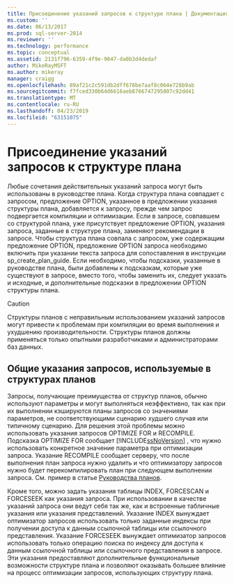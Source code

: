 ```yaml
---
title: Присоединение указаний запросов к структуре плана | Документация Майкрософт
ms.custom: ''
ms.date: 06/13/2017
ms.prod: sql-server-2014
ms.reviewer: ''
ms.technology: performance
ms.topic: conceptual
ms.assetid: 2131f796-6359-4f9e-9047-da0b3d4dedaf
author: MikeRayMSFT
ms.author: mikeray
manager: craigg
ms.openlocfilehash: 89af21c2c591db2dff678be7aaf8c064e728b9ab
ms.sourcegitcommit: f7fced330b64d6616aeb8766747295807c92dd41
ms.translationtype: MT
ms.contentlocale: ru-RU
ms.lasthandoff: 04/23/2019
ms.locfileid: "63151075"
---
```

# <a name="attach-query-hints-to-a-plan-guide"></a>Присоединение указаний запросов к структуре плана
  Любые сочетания действительных указаний запроса могут быть использованы в руководстве плана. Когда структура плана совпадает с запросом, предложение OPTION, указанное в предложении указания структуры плана, добавляется к запросу, прежде чем запрос подвергается компиляции и оптимизации. Если в запросе, совпавшем со структурой плана, уже присутствует предложение OPTION, указания запроса, заданные в структуре плана, заменяют рекомендации в запросе. Чтобы структура плана совпала с запросом, уже содержащим предложение OPTION, предложение OPTION запроса необходимо включить при указании текста запроса для сопоставления в инструкции sp_create_plan_guide. Если необходимо, чтобы подсказки, указанные в руководстве плана, были добавлены к подсказкам, которые уже существуют в запросе, вместо того, чтобы заменить их, следует указать и исходные, и дополнительные подсказки в предложении OPTION структуры плана.  
  
> [!CAUTION]  
>  Структуры планов с неправильным использованием указаний запросов могут привести к проблемам при компиляции во время выполнения и ухудшению производительности. Структуры планов должны применяться только опытными разработчиками и администраторами баз данных.  
  
## <a name="common-query-hints-used-in-plan-guides"></a>Общие указания запросов, используемые в структурах планов  
 Запросы, получающие преимущества от структур планов, обычно используют параметры и могут выполняться неэффективно, так как при их выполнении кэшируются планы запросов со значениями параметров, не соответствующими сценарию худшего случая или типичному сценарию. Для решения этой проблемы можно использовать указания запросов OPTIMIZE FOR и RECOMPILE. Подсказка OPTIMIZE FOR сообщает [!INCLUDE[ssNoVersion](../../includes/ssnoversion-md.md)] , что нужно использовать конкретное значение параметра при оптимизации запроса. Указание RECOMPILE сообщает серверу, что после выполнения план запроса нужно удалить и что оптимизатору запросов нужно будет перекомпилировать план при следующем выполнении запроса. См. пример в статье [Руководства планов](plan-guides.md).  
  
 Кроме того, можно задать указания таблицы INDEX, FORCESCAN и FORCESEEK как указания запроса. При использовании в качестве указаний запроса они ведут себя так же, как и встроенные табличные указания или указания представлений. Указание INDEX вынуждает оптимизатор запросов использовать только заданные индексы при получении доступа к данным ссылочной таблицы или ссылочного представления. Указание FORCESEEK вынуждает оптимизатор запросов использовать только операцию поиска по индексу для доступа к данным ссылочной таблицы или ссылочного представления в запросе. Эти указания предоставляют дополнительные функциональные возможности структуре плана и позволяют оказывать большее влияние на процесс оптимизации запросов, использующих структуру плана.  
  
  
